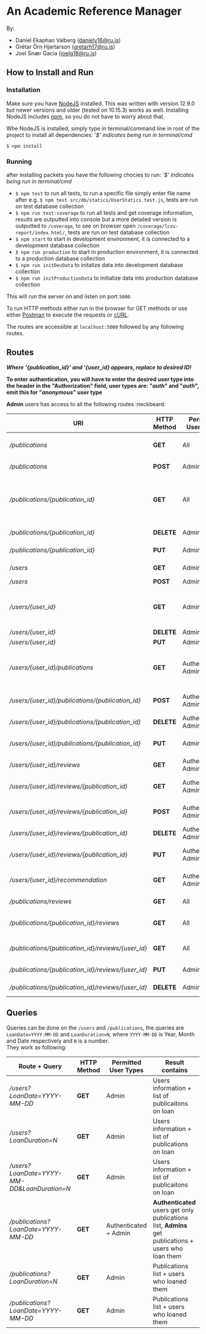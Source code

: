 # An Academic Reference Manager
By:
- Daníel Ekaphan Valberg (danielv16@ru.is)
- Grétar Örn Hjartarson (gretarh17@ru.is)
- Joel Snær Gacia (joelg18@ru.is)

## How to Install and Run


### Installation

Make sure you have [NodeJS](https://nodejs.org/en/) installed. This was written with version 12.9.0 but newer versions and older (tested on 10.15.3) works as well. Installing NodeJS includes [npm](https://www.npmjs.com/), so you do not have to worry about that.

Whe NodeJS is installed, simply type in terminal/command line in root of the project to install all dependencies: *'$' indicates being run in terminal/cmd*
```
$ npm install
```

### Running
after installing packets you have the following chocies to run: *'$' indicates being run in terminal/cmd*
- `$ npm test` to run all tests, to run a specific file simply enter file name after e.g. `$ npm test src/db/statics/UserStatics.test.js`, tests are run on test database collection
- `$ npm run test:coverage` to run all tests and get coverage information, results are outputted into console but a more detailed version is outputted to `/coverage`, to see on browser open `/coverage/lcov-report/index.html/`, tests are run on test database collection
- `$ npm start` to start in development environment, it is connected to a development database collection
- `$ npm run production` to start in production environment, it is connected to a production database collection
- `$ npm run initDevData` to initalize data into development database collection
- `$ npm run initProductionData` to initialize data into production database collection

This will run the server on and listen on port `5000`.  

To run HTTP methods either run in the browser for GET methods or use either [Postman](https://www.getpostman.com/) to execute the requests or [cURL](https://curl.haxx.se/).

The routes are accessible at `localhost:5000` followed by any following routes.

## Routes

***Where '{publication_id}' and '{user_id} appears, replace to desired ID!***  

**To enter authentication, you will have to enter the desired user type into the header in the "Authorization" field, user types are: "*auth*" and "*auth*", emit this for "*anonymous*" user type** 

**Admin** users has access to all the following routes :neckbeard:

| URI                                                | HTTP Method | Permitted User Types | Service           | Description                                                                |
| -------------------------------------------------- | ----------- | -------------------- | ----------------- | -------------------------------------------------------------------------- |
| */publications*                                    | **GET**     | All                  | Publications      | Get information about all publications                                     |
| */publications*                                    | **POST**    | Admin                | Publications      | Add a publication                                                          |
| */publications/{publication_id}*                   | **GET**     | All                  | Publications      | Get information about a specific publication (including borrowing history) |
| */publications/{publication_id}*                   | **DELETE**  | Admin                | Publications      | Delete a publication                                                       |
| */publications/{publication_id}*                   | **PUT**     | Admin                | Publications      | Update a publication                                                       |
| */users*                                           | **GET**     | Admin                | Users             | Get information about all users                                            |
| */users*                                           | **POST**    | Admin                | Users             | Add a user                                                                 |
| */users/{user_id}*                                 | **GET**     | Admin                | Users             | Get information about a given user (e.g. borrowing history)                |
| */users/{user_id}*                                 | **DELETE**  | Admin                | Users             | Remove a user                                                              |
| */users/{user_id}*                                 | **PUT**     | Admin                | Users             | Update a user                                                              |
| */users/{user_id}/publications*                    | **GET**     | Authenticated, Admin | Publications      | Get information about the Publications a given user has on loan            |
| */users/{user_id}/publications/{publication_id}*   | **POST**    | Authenticated, Admin | Publications      | Register a publication on loan                                             |
| */users/{user_id}/publications/{publication_id}*   | **DELETE**  | Authenticated, Admin | AutehPublications | Return a publication                                                       |
| */users/{user_id}/publications/{publication_id}*   | **PUT**     | Admin                | Publications      | Update borrowing information                                               |
| */users/{user_id}/reviews*                         | **GET**     | Authenticated, Admin | Reviews           | Get reviews by a given user                                                |
| */users/{user_id}/reviews/{publication_id}*        | **GET**     | Authenticated, Admin | Reviews           | Get user reviews for a given publication                                   |
| */users/{user_id}/reviews/{publication_id}*        | **POST**    | Authenticated, Admin | Reviews           | Add a user review for a publication                                        |
| */users/{user_id}/reviews/{publication_id}*        | **DELETE**  | Authenticated, Admin | Reviews           | Remove review                                                              |
| */users/{user_id}/reviews/{publication_id}*        | **PUT**     | Authenticated, Admin | Reviews           | Update publication review                                                  |
| */users/{user_id}/recommendation*                  | **GET**     | Authenticated, Admin | Recommendation    | Get a recommendation for a given user                                      |
| */publications/reviews*                            | **GET**     | All                  | Reviews           | Get reviews for all Publications                                           |
| */publications/{publication_id}/reviews*           | **GET**     | All                  | Reviews           | Get all reviews for a given publication                                    |
| */publications/{publication_id}/reviews/{user_id}* | **GET**     | All                  | Reviews           | Get a user’s review for a publication                                      |
| */publications/{publication_id}/reviews/{user_id}* | **PUT**     | Admin                | Reviews           | Update a user’s review                                                     |
| */publications/{publication_id}/reviews/{user_id}* | **DELETE**  | Admin                | Reviews           | Remove a user’s review                                                     |

## Queries

Queries can be done on the `/users` and `/publications`, the queries are `LoanDate=YYYY-MM-DD` and `LoanDuration=N`, where `YYYY-MM-DD` is Year, Month and Date respectively and `N` is a number.  
They work as following:

| Route + Query                               | HTTP Method | Permitted User Types  | Result contains                                                                                       |
| ------------------------------------------- | ----------- | --------------------- | ----------------------------------------------------------------------------------------------------- |
| */users?LoanDate=YYYY-MM-DD*                | **GET**     | Admin                 | Users information + list of publicaitons on loan                                                      |
| */users?LoanDuration=N*                     | **GET**     | Admin                 | Users information + list of publications on loan                                                      |
| */users?LoanDate=YYYY-MM-DD&LoanDuration=N* | **GET**     | Admin                 | Users information + list of publicaitons on loan                                                      |
| */publications?LoanDate=YYYY-MM-DD*         | **GET**     | Authenticated + Admin | **Authenticated** users get only publications list, **Admins** get publications + users who loan them |
| */publications?LoanDuration=N*              | **GET**     | Admin                 | Publications list + users who loaned them                                                             |
| */publications?LoanDate=YYYY-MM-DD*         | **GET**     | Admin                 | Publications list + users who loaned them                                                             |